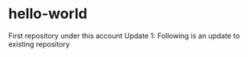 # hello-world
First repository under this account
Update 1:
Following is an update to existing repository 
